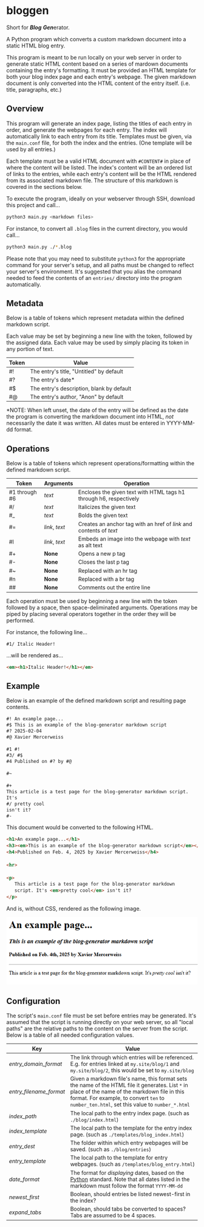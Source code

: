 # bloggen
 Short for ___Blog___ ***Gen***erator.
 
 A Python program which converts a custom markdown document into a static HTML blog entry.

 This program is meant to be run locally on your web server in order to generate static
 HTML content based on a series of mardown documents containing the entry's formatting.
 It must be provided an HTML template for both your blog index page and each entry's 
 webpage. The given markdown document is only converted into the HTML content of the
 entry itself. (i.e. title, paragraphs, etc.)

 ## Overview
 This program will generate an index page, listing the titles of each entry in order,
 and generate the webpages for each entry. The index will automatically link to each entry
 from its title. Templates must be given, via the `main.conf` file, for both the index and
 the entries. (One template will be used by all entries.)

 Each template must be a valid HTML document with `#CONTENT#` in place of where the content
 will be listed. The index's content will be an ordered list of links to the entries,
 while each entry's content will be the HTML rendered from its associated markdown 
 file. The structure of this markdown is covered in the sections below.

 To execute the program, ideally on your webserver through SSH, download this project and call...
 ```bash
 python3 main.py <markdown files>
 ```

 For instance, to convert all `.blog` files in the current directory, you would call...
 ```bash
 python3 main.py ./*.blog
 ```

 Please note that you may need to substitute `python3` for the appropriate command for your
 server's setup, and all paths must be changed to reflect your server's environment. It's 
 suggested that you alias the command needed to feed the contents of an `entries/` directory 
 into the program automatically.

 ## Metadata
 Below is a table of tokens which represent metadata within the defined markdown script.

 Each value may be set by beginning a new line with the token, followed by the assigned data.
 Each value may be used by simply placing its token in any portion of text.

| Token | Value |
| - | - |
| #! | The entry's title, "Untitled" by default |
| #? | The entry's date* |
| #$ | The entry's description, blank by default |
| #@ | The entry's author, "Anon" by default |

*NOTE: When left unset, the date of the entry will be defined as the date the program
is converting the markdown document into HTML, _not_ necessarily the date it was written.
All dates must be entered in YYYY-MM-dd format.

## Operations
Below is a table of tokens which represent operations/formatting within the defined 
markdown script.

| Token | Arguments | Operation |
| - | - | - |
| #1 through #6 | _text_ | Encloses the given text with HTML tags h1 through h6, respectively |
| #/ | _text_ | Italicizes the given text |
| #_ | _text_ | Bolds the given text |
| #= | _link_, _text_ | Creates an anchor tag with an href of _link_ and contents of _text_ |
| #I | _link_, _text_ | Embeds an image into the webpage with _text_ as alt text |
| #+ | __None__ | Opens a new p tag |
| #- | __None__ | Closes the last p tag | 
| #~ | __None__ | Replaced with an hr tag |
| #n | __None__ | Replaced with a br tag |
| ## | __None__ | Comments out the entire line |

Each operation must be used by beginning a new line with the token followed by a space,
then space-deliminated arguments. Operations may be piped by placing several operators
together in the order they will be performed.

For instance, the following line...
```
#1/ Italic Header!
```

...will be rendered as...
```html
<em><h1>Italic Header!</h1></em>
```

## Example
Below is an example of the defined markdown script and resulting page contents.

```
#! An example page...
#$ This is an example of the blog-generator markdown script
#? 2025-02-04
#@ Xavier Mercerweiss

#1 #!
#3/ #$
#4 Published on #? by #@

#~

#+
This article is a test page for the blog-generator markdown script. It's
#/ pretty cool
isn't it?
#-
```

This document would be converted to the following HTML.

```html
<h1>An example page...</h1>
<h3><em>This is an example of the blog-generator markdown script</em></hr>
<h4>Published on Feb. 4, 2025 by Xavier Mercerweiss</h4>

<hr>

<p>
   This article is a test page for the blog-generator markdown
   script. It's <em>pretty cool</em> isn't it?
</p>
```

And is, without CSS, rendered as the following image.

![image](media/rendered.png)

## Configuration
The script's `main.conf` file must be set before entries may be generated. It's assumed that the script
is running directly on your web server, so all "local paths" are the relative paths to the content
on the server from the script. Below is a table of all needed configuration values.

| Key | Value |
| - | - |
| _entry_domain_format_ | The link through which entries will be referenced. E.g. for entries linked at `my.site/blog/1` and `my.site/blog/2`, this would be set to `my.site/blog`|
| _entry_filename_format_ | Given a markdown file's name, this format sets the name of the HTML file it generates. List `*` in place of the name of the markdown file in this format. For example, to convert `ten` to `number_ten.html`, set this value to `number_*.html`|
| _index_path_ | The local path to the entry index page. (such as `./blog/index.html`) |
| _index_template_ | The local path to the template for the entry index page. (such as `./templates/blog_index.html`) |
| _entry_dest_ | The folder within which entry webpages will be saved. (such as `./blog/entries`) |
| _entry_template_ | The local path to the template for entry webpages. (such as `/templates/blog_entry.html`)
| _date_format_ | The format for _displaying_ dates, based on the [Python](https://strftime.org/) standard. Note that all dates listed in the markdown must follow the format `YYYY-MM-dd` |
| _newest_first_ | Boolean, should entries be listed newest-first in the index? |
| _expand_tabs_ | Boolean, should tabs be converted to spaces? Tabs are assumed to be 4 spaces. |
